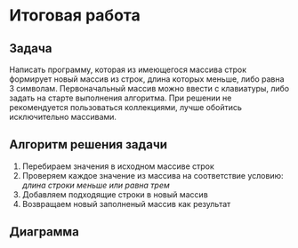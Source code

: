 # Итоговая работа
## Задача

Написать программу, которая из имеющегося массива строк формирует новый массив из строк, длина которых меньше, либо равна 3 символам. Первоначальный массив можно ввести с клавиатуры, либо задать на старте выполнения алгоритма. При решении не рекомендуется пользоваться коллекциями, лучше обойтись исключительно массивами.

## Алгоритм решения задачи
1. Перебираем значения в исходном массиве строк
2. Проверяем каждое значение из массива на соответствие условию: *длина строки меньше или равна трем*
3. Добавляем подходящие строки в новый массив
4. Возвращаем новый заполненый массив как результат
## Диаграмма